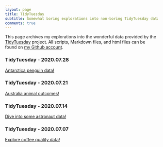 ```yaml
---
layout: page
title: TidyTuesday
subtitle: Somewhat boring explorations into non-boring TidyTuesday data.
comments: true
---
```


This page archives my explorations into the wonderful data provided by the [TidyTuesday](https://github.com/rfordatascience/tidytuesday) project.
All scripts, Markdown files, and html files can be found on [my Github account](https://github.com/dmolitor).

### TidyTuesday - 2020.07.28 ###
[Antarctica penguin data!](https://github.com/dmolitor/dmolitor.github.io/blob/master/_data/tidy_tuesday_7.28.2020.html)

### TidyTuesday - 2020.07.21 ###
[Australia animal outcomes!](https://htmlpreview.github.io/?https://github.com/dmolitor/dmolitor.github.io/blob/master/_data/tidy_tuesday_7.21.2020.html)

### TidyTuesday - 2020.07.14 ###
[Dive into some astronaut data!](https://htmlpreview.github.io/?https://github.com/dmolitor/dmolitor.github.io/blob/master/_data/tidy_tuesday_7.14.2020.html)

### TidyTuesday - 2020.07.07 ###
[Explore coffee quality data!](https://htmlpreview.github.io/?https://github.com/dmolitor/dmolitor.github.io/blob/master/_data/tidy_tuesday_7.7.2020.html)

